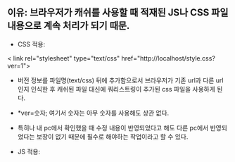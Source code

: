 ## 이유: 브라우저가 캐쉬를 사용할 때 적재된 JS나 CSS 파일 내용으로 계속 처리가 되기 때문.

- CSS 적용:

< link rel="stylesheet" type="text/css" href="http://localhost/style.css?ver=1">


- 버전 정보를 파일명(text/css) 뒤에 추가함으로서 브라우저가 기존 url과 다른 url인지 인식한 후 캐쉬된 파일 대신에 쿼리스트링이 추가된 css 파일을 사용하게 된다. 
- *ver=숫자; 여기서 숫자는 아무 숫자를 사용해도 상관 없다. 
- 특히나 내 pc에서 확인했을 때 수정 내용이 반영되었다고 해도 다른 pc에서 반영되었다는 보장이 없기 때문에 필수로 해야하는 작업이라고 할 수 있다. 


- JS 적용: 

<script type="text/javascript" src="./style/js/test.js?ver=1"></script>

